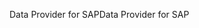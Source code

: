 <span data-ttu-id="18819-101">Data Provider for SAP</span><span class="sxs-lookup"><span data-stu-id="18819-101">Data Provider for SAP</span></span>